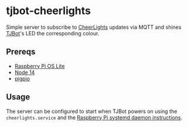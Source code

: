 # tjbot-cheerlights

Simple server to subscribe to [CheerLights](https://cheerlights.com/) updates via MQTT and shines [TJBot](https://ibmtjbot.github.io/)'s LED the corresponding colour.

## Prereqs

- [Raspberry Pi OS Lite](https://www.raspberrypi.com/software/)
- [Node 14](https://github.com/nodesource/distributions)
- [pigpio](https://github.com/fivdi/pigpio)

## Usage

The server can be configured to start when TJBot powers on using the `cheerlights.service` and the [Raspberry Pi systemd daemon instructions](https://www.raspberrypi.com/documentation/computers/using_linux.html#the-systemd-daemon).

